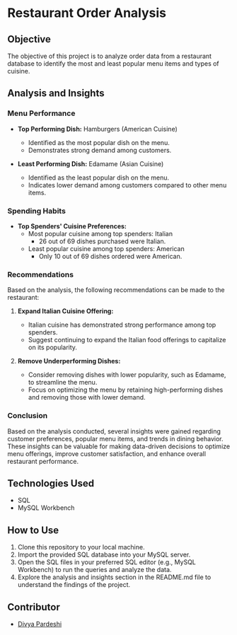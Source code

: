 # Restaurant Order Analysis

## Objective
The objective of this project is to analyze order data from a restaurant database to identify the most and least popular menu items and types of cuisine.

## Analysis and Insights

### Menu Performance
- **Top Performing Dish:** Hamburgers (American Cuisine)
    - Identified as the most popular dish on the menu.
    - Demonstrates strong demand among customers.

- **Least Performing Dish:** Edamame (Asian Cuisine)
    - Identified as the least popular dish on the menu.
    - Indicates lower demand among customers compared to other menu items.

### Spending Habits
- **Top Spenders' Cuisine Preferences:**
    - Most popular cuisine among top spenders: Italian
        - 26 out of 69 dishes purchased were Italian.
    - Least popular cuisine among top spenders: American
        - Only 10 out of 69 dishes ordered were American.

### Recommendations
Based on the analysis, the following recommendations can be made to the restaurant:

1. **Expand Italian Cuisine Offering:**
    - Italian cuisine has demonstrated strong performance among top spenders.
    - Suggest continuing to expand the Italian food offerings to capitalize on its popularity.

2. **Remove Underperforming Dishes:**
    - Consider removing dishes with lower popularity, such as Edamame, to streamline the menu.
    - Focus on optimizing the menu by retaining high-performing dishes and removing those with lower demand.


### Conclusion
Based on the analysis conducted, several insights were gained regarding customer preferences, popular menu items, and trends in dining behavior. These insights can be valuable for making data-driven decisions to optimize menu offerings, improve customer satisfaction, and enhance overall restaurant performance.

## Technologies Used
- SQL
- MySQL Workbench

## How to Use
1. Clone this repository to your local machine.
2. Import the provided SQL database into your MySQL server.
3. Open the SQL files in your preferred SQL editor (e.g., MySQL Workbench) to run the queries and analyze the data.
4. Explore the analysis and insights section in the README.md file to understand the findings of the project.

## Contributor
- [Divya Pardeshi](https://github.com/Divya-Pardeshi)


